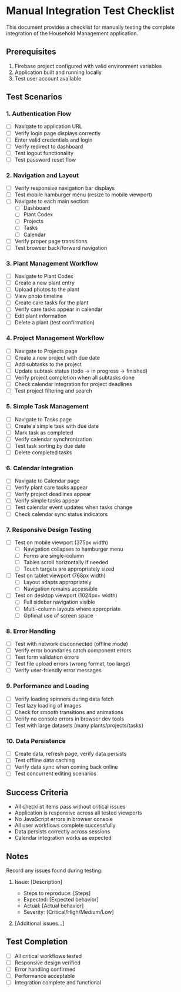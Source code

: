 # Manual Integration Test Checklist

This document provides a checklist for manually testing the complete integration of the Household Management application.

## Prerequisites
1. Firebase project configured with valid environment variables
2. Application built and running locally
3. Test user account available

## Test Scenarios

### 1. Authentication Flow
- [ ] Navigate to application URL
- [ ] Verify login page displays correctly
- [ ] Enter valid credentials and login
- [ ] Verify redirect to dashboard
- [ ] Test logout functionality
- [ ] Test password reset flow

### 2. Navigation and Layout
- [ ] Verify responsive navigation bar displays
- [ ] Test mobile hamburger menu (resize to mobile viewport)
- [ ] Navigate to each main section:
  - [ ] Dashboard
  - [ ] Plant Codex
  - [ ] Projects
  - [ ] Tasks
  - [ ] Calendar
- [ ] Verify proper page transitions
- [ ] Test browser back/forward navigation

### 3. Plant Management Workflow
- [ ] Navigate to Plant Codex
- [ ] Create a new plant entry
- [ ] Upload photos to the plant
- [ ] View photo timeline
- [ ] Create care tasks for the plant
- [ ] Verify care tasks appear in calendar
- [ ] Edit plant information
- [ ] Delete a plant (test confirmation)

### 4. Project Management Workflow
- [ ] Navigate to Projects page
- [ ] Create a new project with due date
- [ ] Add subtasks to the project
- [ ] Update subtask status (todo → in progress → finished)
- [ ] Verify project completion when all subtasks done
- [ ] Check calendar integration for project deadlines
- [ ] Test project filtering and search

### 5. Simple Task Management
- [ ] Navigate to Tasks page
- [ ] Create a simple task with due date
- [ ] Mark task as completed
- [ ] Verify calendar synchronization
- [ ] Test task sorting by due date
- [ ] Delete completed tasks

### 6. Calendar Integration
- [ ] Navigate to Calendar page
- [ ] Verify plant care tasks appear
- [ ] Verify project deadlines appear
- [ ] Verify simple tasks appear
- [ ] Test calendar event updates when tasks change
- [ ] Check calendar sync status indicators

### 7. Responsive Design Testing
- [ ] Test on mobile viewport (375px width)
  - [ ] Navigation collapses to hamburger menu
  - [ ] Forms are single-column
  - [ ] Tables scroll horizontally if needed
  - [ ] Touch targets are appropriately sized
- [ ] Test on tablet viewport (768px width)
  - [ ] Layout adapts appropriately
  - [ ] Navigation remains accessible
- [ ] Test on desktop viewport (1024px+ width)
  - [ ] Full sidebar navigation visible
  - [ ] Multi-column layouts where appropriate
  - [ ] Optimal use of screen space

### 8. Error Handling
- [ ] Test with network disconnected (offline mode)
- [ ] Verify error boundaries catch component errors
- [ ] Test form validation errors
- [ ] Test file upload errors (wrong format, too large)
- [ ] Verify user-friendly error messages

### 9. Performance and Loading
- [ ] Verify loading spinners during data fetch
- [ ] Test lazy loading of images
- [ ] Check for smooth transitions and animations
- [ ] Verify no console errors in browser dev tools
- [ ] Test with large datasets (many plants/projects/tasks)

### 10. Data Persistence
- [ ] Create data, refresh page, verify data persists
- [ ] Test offline data caching
- [ ] Verify data sync when coming back online
- [ ] Test concurrent editing scenarios

## Success Criteria
- All checklist items pass without critical issues
- Application is responsive across all tested viewports
- No JavaScript errors in browser console
- All user workflows complete successfully
- Data persists correctly across sessions
- Calendar integration works as expected

## Notes
Record any issues found during testing:

1. Issue: [Description]
   - Steps to reproduce: [Steps]
   - Expected: [Expected behavior]
   - Actual: [Actual behavior]
   - Severity: [Critical/High/Medium/Low]

2. [Additional issues...]

## Test Completion
- [ ] All critical workflows tested
- [ ] Responsive design verified
- [ ] Error handling confirmed
- [ ] Performance acceptable
- [ ] Integration complete and functional